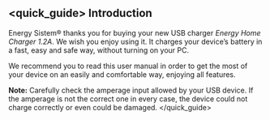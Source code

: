 ## <quick_guide> Introduction

Energy Sistem® thanks you for buying your new USB charger *Energy Home Charger 1.2A*. We
wish you enjoy using it.
It charges your device’s battery in a fast, easy and safe way, without turning on your PC.

We recommend you to read this user manual in order to get the most of your device on an easily and comfortable way, enjoying all features.

**Note:** Carefully check the amperage input allowed by your USB device. If the amperage is not the
correct one in every case, the device could not charge correctly or even could be damaged.
</quick_guide>
